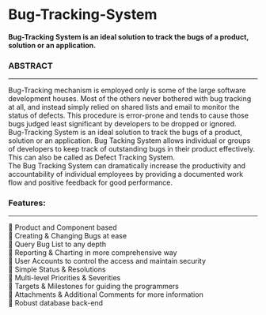 <h1> Bug-Tracking-System</h1>
<h4>Bug-Tracking System is an ideal solution to track the bugs of a product, solution or an application.</h4>

<h3>ABSTRACT</h3>
<hr>
Bug-Tracking mechanism is employed only is some of the large software development houses. Most of the others never bothered with bug tracking at all, and instead simply relied on shared lists and email to monitor the status of defects. This procedure is error-prone and tends to cause those bugs judged least significant by developers to be dropped or ignored.
<br/>	Bug-Tracking System is an ideal solution to track the bugs of a product, solution or an application. Bug Tacking System allows individual or groups of developers to keep track of outstanding bugs in their product effectively. This can also be called as Defect Tracking System.
<br/>	The Bug Tracking System can dramatically increase the productivity and accountability of individual employees by providing a documented work flow and positive feedback for good performance.

<h3>Features:</h3>
<hr>
	Product and Component based<br/>
	Creating & Changing Bugs at ease<br/>
	Query Bug List to any depth<br/>
	Reporting & Charting in more comprehensive way<br/>
	User Accounts to control the access and maintain security<br/>
	Simple Status & Resolutions<br/>
	Multi-level Priorities & Severities<br/>
	Targets & Milestones for guiding the programmers<br/>
	Attachments & Additional Comments for more information<br/>
 Robust database back-end<br/>


